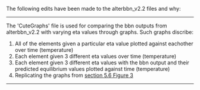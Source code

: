 The following edits have been made to the alterbbn_v2.2 files and why:

***
The 'CuteGraphs' file is used for comparing the bbn outputs from alterbbn_v2.2 with varying eta values through graphs. Such graphs discribe:
  1. All of the elements given a particular eta value plotted against eachother over time (temperature)
  2. Each element given 3 different eta values over time (temperature)
  3. Each element given 3 different eta values with the bbn output and their predicted equilibrium values plotted against time (temperature)
  4. Replicating the graphs from [section 5.6 Figure 3](https://www.mv.helsinki.fi/home/hkurkisu/Cosm_I.pdf)
***  
